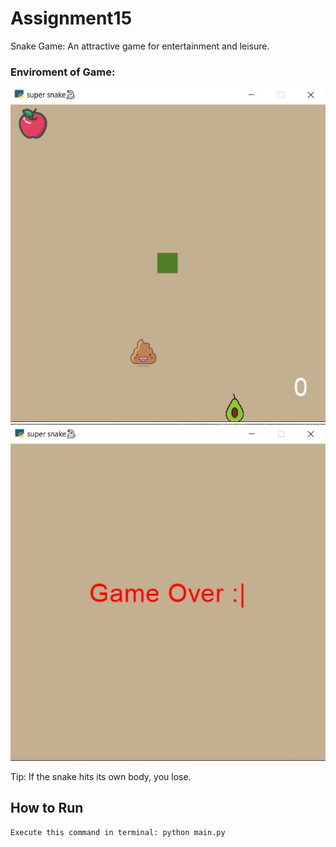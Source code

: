 # Assignment15

Snake Game: An attractive game for entertainment and leisure.

### Enviroment of Game:



![alt text](<output/Screenshot 2024-04-05 002501.jpg>)
![alt text](<output/Screenshot 2024-04-05 002622.jpg>)

Tip: If the snake hits its own body, you lose.

## How to Run
```
Execute this command in terminal: python main.py
```